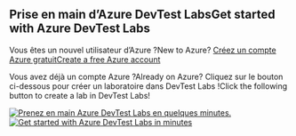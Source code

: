 ## <a name="get-started-with-azure-devtest-labs"></a><span data-ttu-id="da4be-101">Prise en main d’Azure DevTest Labs</span><span class="sxs-lookup"><span data-stu-id="da4be-101">Get started with Azure DevTest Labs</span></span>
<span data-ttu-id="da4be-102">Vous êtes un nouvel utilisateur d’Azure ?</span><span class="sxs-lookup"><span data-stu-id="da4be-102">New to Azure?</span></span> [<span data-ttu-id="da4be-103">Créez un compte Azure gratuit</span><span class="sxs-lookup"><span data-stu-id="da4be-103">Create a free Azure account</span></span>](https://azure.microsoft.com/free)

<span data-ttu-id="da4be-104">Vous avez déjà un compte Azure ?</span><span class="sxs-lookup"><span data-stu-id="da4be-104">Already on Azure?</span></span> <span data-ttu-id="da4be-105">Cliquez sur le bouton ci-dessous pour créer un laboratoire dans DevTest Labs !</span><span class="sxs-lookup"><span data-stu-id="da4be-105">Click the following button to create a lab in DevTest Labs!</span></span>

<span data-ttu-id="da4be-106">[![Prenez en main Azure DevTest Labs en quelques minutes.](./media/devtest-lab-try-it-out/get-started.png)](http://go.microsoft.com/fwlink/?LinkID=627034&clcid=0x409)</span><span class="sxs-lookup"><span data-stu-id="da4be-106">[![Get started with Azure DevTest Labs in minutes](./media/devtest-lab-try-it-out/get-started.png)](http://go.microsoft.com/fwlink/?LinkID=627034&clcid=0x409)</span></span>

